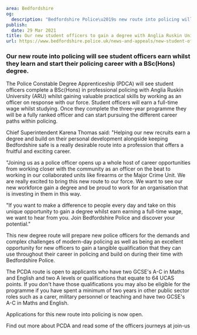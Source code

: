 ```yaml
area: Bedfordshire
og:
  description: "Bedfordshire Police\u2019s new route into policing will see student officers earn whilst they learn and start their policing career with a BSc(Hons) degree."
publish:
  date: 29 Mar 2021
title: Our new student officers to gain a degree with Anglia Ruskin University
url: https://www.bedfordshire.police.uk/news-and-appeals/new-student-officers
```

### Our new route into policing will see student officers earn whilst they learn and start their policing career with a BSc(Hons) degree.

The Police Constable Degree Apprenticeship (PDCA) will see student officers complete a BSc(Hons) in professional policing with Anglia Ruskin University (ARU) whilst gaining valuable practical skills by working as an officer on response with our force. Student officers will earn a full-time wage whilst studying. Once they complete the three-year programme they will be a fully ranked officer and can start pursuing the different career paths within policing.

Chief Superintendent Karena Thomas said: "Helping our new recruits earn a degree and build on their personal development alongside keeping Bedfordshire safe is a really desirable route into a profession that offers a fruitful and exciting career.

"Joining us as a police officer opens up a whole host of career opportunities from working closer with the community as an officer on the beat to working in our collaborated units like firearms or the Major Crime Unit. We are really excited to bring this new route to our force. We want to see our new workforce gain a degree and be proud to work for an organisation that is investing in them in this way.

"If you want to make a difference to people every day and take on this unique opportunity to gain a degree whilst earn earning a full-time wage, we want to hear from you. Join Bedfordshire Police and discover your potential."

This new degree route will prepare new police officers for the demands and complex challenges of modern-day policing as well as being an excellent opportunity for new officers to gain a tangible qualification that they can use throughout their career in policing and build on during their time with Bedfordshire Police.

The PCDA route is open to applicants who have two GCSE's A-C in Maths and English and two A levels or qualifications that equate to 64 UCAS points. If you don't have those qualifications you may also be eligible for the programme if you have spent a minimum of two years in other public sector roles such as a carer, military personnel or teaching and have two GCSE's A-C in Maths and English.

Applications for this new route into policing is now open.

Find out more about PCDA and read some of the officers journeys at join-us
